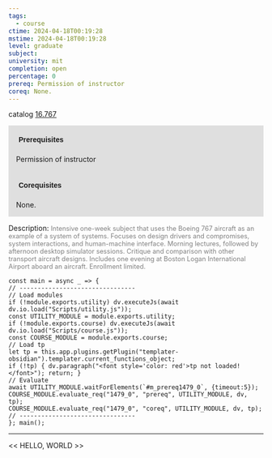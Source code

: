 ```yaml
---
tags:
  - course
ctime: 2024-04-18T00:19:28
mstime: 2024-04-18T00:19:28
level: graduate
subject: 
university: mit
completion: open
percentage: 0
prereq: Permission of instructor
coreq: None.
---
```


catalog [16.767](http://student.mit.edu/catalog/m16b.html#16.767)

<span style="display: block; padding: 15px; background-color: rgb(100, 100, 100, 0.2);"><font id="m_prereq1479_0" style="display: block; font-family: Arial, sans-serif; font-weight: bold; padding: 5px">Prerequisites</font><br><span id="prereq1479_0">Permission of instructor</span></span>
<span style="display: block; padding: 15px; background-color: rgb(100, 100, 100, 0.2);"><font id="m_coreq1479_0" style="display: block; font-family: Arial, sans-serif; font-weight: bold; padding: 5px">Corequisites</font><br><span id="coreq1479_0">None.</span></span>

<font style="">Description:</font>
<font style="color: grey; font-size: 0.8rem;">Intensive one-week subject that uses the Boeing 767 aircraft as an example of a system of systems. Focuses on design drivers and compromises, system interactions, and human-machine interface. Morning lectures, followed by afternoon desktop simulator sessions. Critique and comparison with other transport aircraft designs. Includes one evening at Boston Logan International Airport aboard an aircraft. Enrollment limited.</font>

```dataviewjs
const main = async _ => {
// --------------------------------
// Load modules
if (!module.exports.utility) dv.executeJs(await dv.io.load("Scripts/utility.js"));
const UTILITY_MODULE = module.exports.utility;
if (!module.exports.course) dv.executeJs(await dv.io.load("Scripts/course.js"));
const COURSE_MODULE = module.exports.course;
// Load tp
let tp = this.app.plugins.getPlugin("templater-obsidian").templater.current_functions_object;
if (!tp) { dv.paragraph("<font style='color: red'>tp not loaded!</font>"); return; }
// Evaluate
await UTILITY_MODULE.waitForElements(`#m_prereq1479_0`, {timeout:5});
COURSE_MODULE.evaluate_req("1479_0", "prereq", UTILITY_MODULE, dv, tp);
COURSE_MODULE.evaluate_req("1479_0", "coreq", UTILITY_MODULE, dv, tp);
// --------------------------------
}; main();
```

---

<< HELLO, WORLD >>
